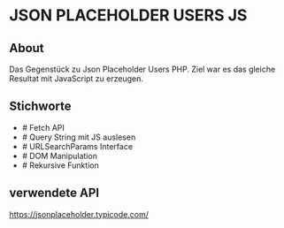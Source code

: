# JSON PLACEHOLDER USERS JS

## About

Das Gegenstück zu Json Placeholder Users PHP. Ziel war es das gleiche Resultat mit JavaScript zu erzeugen. 

## Stichworte

- \# Fetch API
- \# Query String mit JS auslesen
- \# URLSearchParams Interface
- \# DOM Manipulation
- \# Rekursive Funktion

## verwendete API

https://jsonplaceholder.typicode.com/